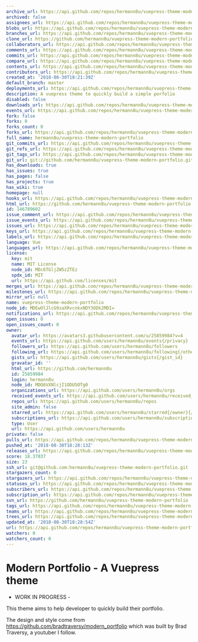```yaml
---
archive_url: https://api.github.com/repos/hermann8u/vuepress-theme-modern-portfolio/{archive_format}{/ref}
archived: false
assignees_url: https://api.github.com/repos/hermann8u/vuepress-theme-modern-portfolio/assignees{/user}
blobs_url: https://api.github.com/repos/hermann8u/vuepress-theme-modern-portfolio/git/blobs{/sha}
branches_url: https://api.github.com/repos/hermann8u/vuepress-theme-modern-portfolio/branches{/branch}
clone_url: https://github.com/hermann8u/vuepress-theme-modern-portfolio.git
collaborators_url: https://api.github.com/repos/hermann8u/vuepress-theme-modern-portfolio/collaborators{/collaborator}
comments_url: https://api.github.com/repos/hermann8u/vuepress-theme-modern-portfolio/comments{/number}
commits_url: https://api.github.com/repos/hermann8u/vuepress-theme-modern-portfolio/commits{/sha}
compare_url: https://api.github.com/repos/hermann8u/vuepress-theme-modern-portfolio/compare/{base}...{head}
contents_url: https://api.github.com/repos/hermann8u/vuepress-theme-modern-portfolio/contents/{+path}
contributors_url: https://api.github.com/repos/hermann8u/vuepress-theme-modern-portfolio/contributors
created_at: '2018-08-30T18:21:39Z'
default_branch: master
deployments_url: https://api.github.com/repos/hermann8u/vuepress-theme-modern-portfolio/deployments
description: A vuepress theme to quickly build a simple porfolio
disabled: false
downloads_url: https://api.github.com/repos/hermann8u/vuepress-theme-modern-portfolio/downloads
events_url: https://api.github.com/repos/hermann8u/vuepress-theme-modern-portfolio/events
fork: false
forks: 0
forks_count: 0
forks_url: https://api.github.com/repos/hermann8u/vuepress-theme-modern-portfolio/forks
full_name: hermann8u/vuepress-theme-modern-portfolio
git_commits_url: https://api.github.com/repos/hermann8u/vuepress-theme-modern-portfolio/git/commits{/sha}
git_refs_url: https://api.github.com/repos/hermann8u/vuepress-theme-modern-portfolio/git/refs{/sha}
git_tags_url: https://api.github.com/repos/hermann8u/vuepress-theme-modern-portfolio/git/tags{/sha}
git_url: git://github.com/hermann8u/vuepress-theme-modern-portfolio.git
has_downloads: true
has_issues: true
has_pages: false
has_projects: true
has_wiki: true
homepage: null
hooks_url: https://api.github.com/repos/hermann8u/vuepress-theme-modern-portfolio/hooks
html_url: https://github.com/hermann8u/vuepress-theme-modern-portfolio
id: 146789602
issue_comment_url: https://api.github.com/repos/hermann8u/vuepress-theme-modern-portfolio/issues/comments{/number}
issue_events_url: https://api.github.com/repos/hermann8u/vuepress-theme-modern-portfolio/issues/events{/number}
issues_url: https://api.github.com/repos/hermann8u/vuepress-theme-modern-portfolio/issues{/number}
keys_url: https://api.github.com/repos/hermann8u/vuepress-theme-modern-portfolio/keys{/key_id}
labels_url: https://api.github.com/repos/hermann8u/vuepress-theme-modern-portfolio/labels{/name}
language: Vue
languages_url: https://api.github.com/repos/hermann8u/vuepress-theme-modern-portfolio/languages
license:
  key: mit
  name: MIT License
  node_id: MDc6TGljZW5zZTEz
  spdx_id: MIT
  url: https://api.github.com/licenses/mit
merges_url: https://api.github.com/repos/hermann8u/vuepress-theme-modern-portfolio/merges
milestones_url: https://api.github.com/repos/hermann8u/vuepress-theme-modern-portfolio/milestones{/number}
mirror_url: null
name: vuepress-theme-modern-portfolio
node_id: MDEwOlJlcG9zaXRvcnkxNDY3ODk2MDI=
notifications_url: https://api.github.com/repos/hermann8u/vuepress-theme-modern-portfolio/notifications{?since,all,participating}
open_issues: 0
open_issues_count: 0
owner:
  avatar_url: https://avatars3.githubusercontent.com/u/25859984?v=4
  events_url: https://api.github.com/users/hermann8u/events{/privacy}
  followers_url: https://api.github.com/users/hermann8u/followers
  following_url: https://api.github.com/users/hermann8u/following{/other_user}
  gists_url: https://api.github.com/users/hermann8u/gists{/gist_id}
  gravatar_id: ''
  html_url: https://github.com/hermann8u
  id: 25859984
  login: hermann8u
  node_id: MDQ6VXNlcjI1ODU5OTg0
  organizations_url: https://api.github.com/users/hermann8u/orgs
  received_events_url: https://api.github.com/users/hermann8u/received_events
  repos_url: https://api.github.com/users/hermann8u/repos
  site_admin: false
  starred_url: https://api.github.com/users/hermann8u/starred{/owner}{/repo}
  subscriptions_url: https://api.github.com/users/hermann8u/subscriptions
  type: User
  url: https://api.github.com/users/hermann8u
private: false
pulls_url: https://api.github.com/repos/hermann8u/vuepress-theme-modern-portfolio/pulls{/number}
pushed_at: '2018-08-30T18:28:13Z'
releases_url: https://api.github.com/repos/hermann8u/vuepress-theme-modern-portfolio/releases{/id}
score: 18.37037
size: 23
ssh_url: git@github.com:hermann8u/vuepress-theme-modern-portfolio.git
stargazers_count: 0
stargazers_url: https://api.github.com/repos/hermann8u/vuepress-theme-modern-portfolio/stargazers
statuses_url: https://api.github.com/repos/hermann8u/vuepress-theme-modern-portfolio/statuses/{sha}
subscribers_url: https://api.github.com/repos/hermann8u/vuepress-theme-modern-portfolio/subscribers
subscription_url: https://api.github.com/repos/hermann8u/vuepress-theme-modern-portfolio/subscription
svn_url: https://github.com/hermann8u/vuepress-theme-modern-portfolio
tags_url: https://api.github.com/repos/hermann8u/vuepress-theme-modern-portfolio/tags
teams_url: https://api.github.com/repos/hermann8u/vuepress-theme-modern-portfolio/teams
trees_url: https://api.github.com/repos/hermann8u/vuepress-theme-modern-portfolio/git/trees{/sha}
updated_at: '2018-08-30T18:28:54Z'
url: https://api.github.com/repos/hermann8u/vuepress-theme-modern-portfolio
watchers: 0
watchers_count: 0
---
```


# Modern Portfolio - A Vuepress theme

- WORK IN PROGRESS -

This theme aims to help developer to quickly build their portfolio.

The design and style come from https://github.com/bradtraversy/modern_portfolio which was built by Brad Traversy, a youtuber I follow.